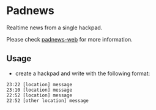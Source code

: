 Padnews
=======

Realtime news from a single hackpad.

Please check [padnews-web](https://github.com/g0v/padnews-web) for more information.

Usage
-----

* create a hackpad and write with the following format:

```
23:22 [location] message
23:10 [location] message
22:52 [location] message
22:52 [other location] message
```
